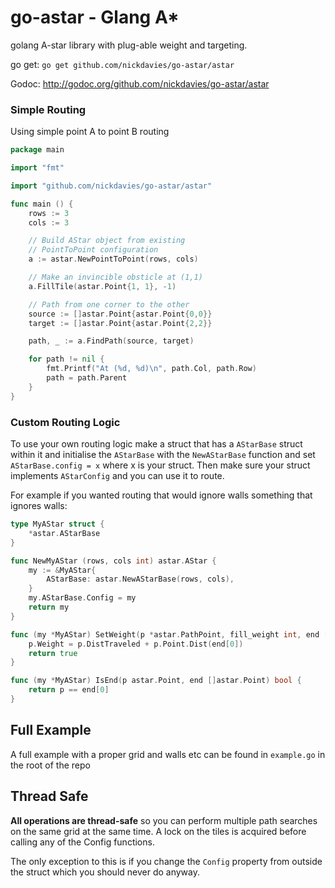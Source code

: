# go-astar - Glang A* #

golang A-star library with plug-able weight and targeting.

go get: `go get github.com/nickdavies/go-astar/astar`

Godoc: http://godoc.org/github.com/nickdavies/go-astar/astar

### Simple Routing ###

Using simple point A to point B routing

```go
package main

import "fmt"

import "github.com/nickdavies/go-astar/astar"

func main () {
    rows := 3
    cols := 3

    // Build AStar object from existing
    // PointToPoint configuration
    a := astar.NewPointToPoint(rows, cols)

    // Make an invincible obsticle at (1,1)
    a.FillTile(astar.Point{1, 1}, -1) 

    // Path from one corner to the other
    source := []astar.Point{astar.Point{0,0}}
    target := []astar.Point{astar.Point{2,2}}

    path, _ := a.FindPath(source, target)

    for path != nil {
        fmt.Printf("At (%d, %d)\n", path.Col, path.Row)
        path = path.Parent
    }
}
```

### Custom Routing Logic ###

To use your own routing logic make a struct that has a `AStarBase` struct within it and
initialise the `AStarBase` with the `NewAStarBase` function and set `AStarBase.config = x` where x is
your struct. Then make sure your struct implements `AStarConfig` and you can use it to route.

For example if you wanted routing that would ignore walls something that ignores walls:

```go
type MyAStar struct {
    *astar.AStarBase
}

func NewMyAStar (rows, cols int) astar.AStar {
    my := &MyAStar{
        AStarBase: astar.NewAStarBase(rows, cols),
    }   
    my.AStarBase.Config = my
    return my
}

func (my *MyAStar) SetWeight(p *astar.PathPoint, fill_weight int, end []astar.Point) bool {
    p.Weight = p.DistTraveled + p.Point.Dist(end[0])
    return true
}

func (my *MyAStar) IsEnd(p astar.Point, end []astar.Point) bool {
    return p == end[0]
}
```

## Full Example ###

A full example with a proper grid and walls etc can be found in `example.go` in the root of the repo

## Thread Safe ###

__All operations are thread-safe__ so you can perform multiple path searches on the same grid at the same time.
A lock on the tiles is acquired before calling any of the Config functions.

The only exception to this is if you change the `Config` property from outside the struct which you should never do anyway.

